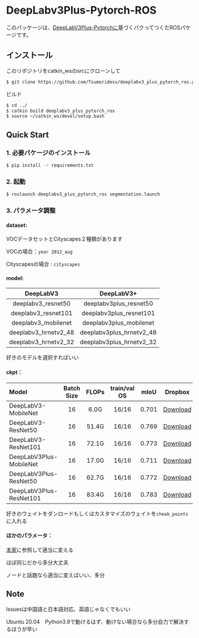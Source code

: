 # DeepLabv3Plus-Pytorch-ROS


このパッケージは、[DeepLabV3Plus-Pytorchに](https://github.com/VainF/DeepLabV3Plus-Pytorch)基づくパクってつくたROSパケージです。

## インストール 
このリポジトリをcatkin_wsのsrcにクローンして
```bash
$ git clone https://github.com/Tsumoridesu/deeplabv3_plus_pytorch_ros.git
```
ビルド
```bash
$ cd ../
$ catkin build deeplabv3_plus_pytorch_ros
$ source ~/catkin_ws/devel/setup.bash 
```

##  Quick Start
### 1. 必要パケージのインストール
```bash
$ pip install -r requirements.txt
```

### 2. 起動
```bash
$ roslaunch deeplabv3_plus_pytorch_ros segmentation.launch
```

### 3. パラメータ調整
#### dataset:
VOCデータセットとCityscapes２種類があります

VOCの場合：```year 2012_aug```

Cityscapesの場合 : ```cityscapes```

#### model:
|      DeepLabV3       |        DeepLabV3+        |
|:--------------------:|:------------------------:|
|  deeplabv3_resnet50  |  deeplabv3plus_resnet50  |
| deeplabv3_resnet101  | deeplabv3plus_resnet101  |
| deeplabv3_mobilenet  | deeplabv3plus_mobilenet  ||
| deeplabv3_hrnetv2_48 | deeplabv3plus_hrnetv2_48 |
| deeplabv3_hrnetv2_32 | deeplabv3plus_hrnetv2_32 |

好きのモデルを選択すればいい

#### ckpt：
| Model                   | Batch Size | FLOPs | train/val OS | mIoU  |                                               Dropbox                                                |                Tencent Weiyun                 | 
|:------------------------|:----------:|:-----:|:------------:|:-----:|:----------------------------------------------------------------------------------------------------:|:---------------------------------------------:|
| DeepLabV3-MobileNet     |     16     | 6.0G  |    16/16     | 0.701 |   [Download](https://www.dropbox.com/s/uhksxwfcim3nkpo/best_deeplabv3_mobilenet_voc_os16.pth?dl=0)   | [Download](https://share.weiyun.com/A4ubD1DD) |
| DeepLabV3-ResNet50      |     16     | 51.4G |    16/16     | 0.769 |   [Download](https://www.dropbox.com/s/3eag5ojccwiexkq/best_deeplabv3_resnet50_voc_os16.pth?dl=0)    | [Download](https://share.weiyun.com/33eLjnVL) |
| DeepLabV3-ResNet101     |     16     | 72.1G |    16/16     | 0.773 |   [Download](https://www.dropbox.com/s/vtenndnsrnh4068/best_deeplabv3_resnet101_voc_os16.pth?dl=0)   | [Download](https://share.weiyun.com/iCkzATAw) |
| DeepLabV3Plus-MobileNet |     16     | 17.0G |    16/16     | 0.711 | [Download](https://www.dropbox.com/s/0idrhwz6opaj7q4/best_deeplabv3plus_mobilenet_voc_os16.pth?dl=0) | [Download](https://share.weiyun.com/djX6MDwM) |
| DeepLabV3Plus-ResNet50  |     16     | 62.7G |    16/16     | 0.772 | [Download](https://www.dropbox.com/s/dgxyd3jkyz24voa/best_deeplabv3plus_resnet50_voc_os16.pth?dl=0)  | [Download](https://share.weiyun.com/uTM4i2jG) |
| DeepLabV3Plus-ResNet101 |     16     | 83.4G |    16/16     | 0.783 | [Download](https://www.dropbox.com/s/bm3hxe7wmakaqc5/best_deeplabv3plus_resnet101_voc_os16.pth?dl=0) | [Download](https://share.weiyun.com/UNPZr3dk) |

好きのウェイトをダンロードもしくはカスタマイズのウェイトを```cheak_points```に入れる

#### ほかのパラメータ：
[本家](https://github.com/VainF/DeepLabV3Plus-Pytorch)に参照して適当に変える

ほぼ同じだから多分大丈夫

ノードと話題なら適当に変えばいい、多分

## Note
Issuesは中国語と日本語対応、英語じゃなくでもいい

Ubuntu 20.04　Python3.9で動けるはず、動けない場合なら多分自力で解決するほうが早い

